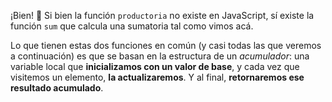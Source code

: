 ¡Bien! :clap: Si bien la función `productoria` no existe en JavaScript, sí existe la función `sum` que calcula una sumatoria tal como vimos acá. 

Lo que tienen estas dos funciones en común (y casi todas las que veremos a continuación) es que se basan en la estructura de un _acumulador_: una variable local que **inicializamos con un valor de base**, y cada vez que visitemos un elemento, **la actualizaremos**. Y al final, **retornaremos ese resultado acumulado**. 